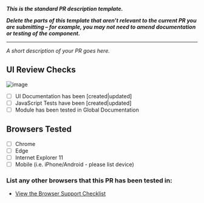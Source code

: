 __*This is the standard PR description template.*__

__*Delete the parts of this template that aren’t relevant to the current PR you are submitting – for example, you may not need to amend documentation or testing of the component.*__

---

_A short description of your PR goes here._

## UI Review Checks

![image](https://media.github.je-labs.com/user/326/files/c1e6632c-e23e-11e6-91e2-4625e4f89d6d)

- [ ] UI Documentation has been [created|updated]
- [ ] JavaScript Tests have been [created|updated]
- [ ] Module has been tested in Global Documentation

## Browsers Tested

- [ ] Chrome
- [ ] Edge
- [ ] Internet Explorer 11
- [ ] Mobile (i.e. iPhone/Android - please list device)

### List any other browsers that this PR has been tested in:

- [View the Browser Support Checklist](https://docs.google.com/spreadsheets/d/1GqlRuEgtqqmMiIiPBCE39nLq8hWdzayRoYFzvTt17YQ/edit#gid=0)
